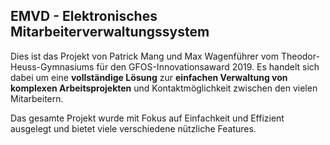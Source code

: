 ## EMVD - Elektronisches Mitarbeiterverwaltungssystem

Dies ist das Projekt von Patrick Mang und Max Wagenführer vom Theodor-Heuss-Gymnasiums für den GFOS-Innovationsaward 2019. Es handelt sich dabei um eine **vollständige Lösung** zur **einfachen Verwaltung von komplexen Arbeitsprojekten** und Kontaktmöglichkeit zwischen den vielen Mitarbeitern.

Das gesamte Projekt wurde mit Fokus auf Einfachkeit und Effizient ausgelegt und bietet viele verschiedene nützliche Features.
